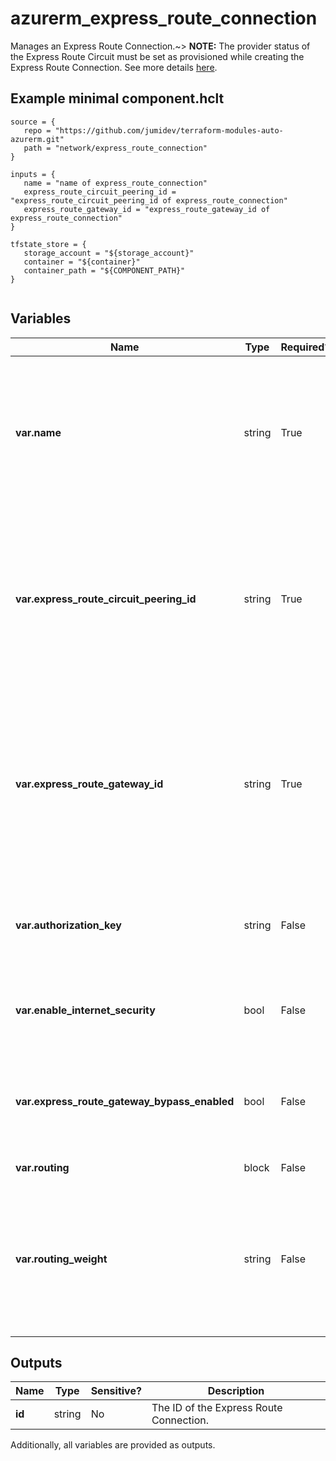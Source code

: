 # azurerm_express_route_connection

Manages an Express Route Connection.~> **NOTE:** The provider status of the Express Route Circuit must be set as provisioned while creating the Express Route Connection. See more details [here](https://docs.microsoft.com/azure/expressroute/expressroute-howto-circuit-portal-resource-manager#send-the-service-key-to-your-connectivity-provider-for-provisioning).

## Example minimal component.hclt

```hcl
source = {
   repo = "https://github.com/jumidev/terraform-modules-auto-azurerm.git" 
   path = "network/express_route_connection" 
}

inputs = {
   name = "name of express_route_connection" 
   express_route_circuit_peering_id = "express_route_circuit_peering_id of express_route_connection" 
   express_route_gateway_id = "express_route_gateway_id of express_route_connection" 
}

tfstate_store = {
   storage_account = "${storage_account}" 
   container = "${container}" 
   container_path = "${COMPONENT_PATH}" 
}


```

## Variables

| Name | Type | Required? |  Default  |  Description |
| ---- | ---- | --------- |  ----------- | ----------- |
| **var.name** | string | True | -  |  The name which should be used for this Express Route Connection. Changing this forces a new resource to be created. | 
| **var.express_route_circuit_peering_id** | string | True | -  |  The ID of the Express Route Circuit Peering that this Express Route Connection connects with. Changing this forces a new resource to be created. | 
| **var.express_route_gateway_id** | string | True | -  |  The ID of the Express Route Gateway that this Express Route Connection connects with. Changing this forces a new resource to be created. | 
| **var.authorization_key** | string | False | -  |  The authorization key to establish the Express Route Connection. | 
| **var.enable_internet_security** | bool | False | -  |  Is Internet security enabled for this Express Route Connection? | 
| **var.express_route_gateway_bypass_enabled** | bool | False | `False`  |  Specified whether Fast Path is enabled for Virtual Wan Firewall Hub. Defaults to `false`. | 
| **var.routing** | block | False | -  |  A `routing` block. | 
| **var.routing_weight** | string | False | `0`  |  The routing weight associated to the Express Route Connection. Possible value is between `0` and `32000`. Defaults to `0`. | 



## Outputs

| Name | Type | Sensitive? | Description |
| ---- | ---- | --------- | --------- |
| **id** | string | No  | The ID of the Express Route Connection. | 

Additionally, all variables are provided as outputs.
